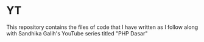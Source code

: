 # YT
This repository contains the files of code that I have written as I follow along with Sandhika Galih's YouTube series titled "PHP Dasar"
